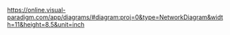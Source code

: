 https://online.visual-paradigm.com/app/diagrams/#diagram:proj=0&type=NetworkDiagram&width=11&height=8.5&unit=inch




